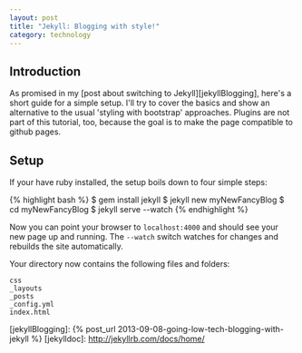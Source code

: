 ```yaml
---
layout: post
title: "Jekyll: Blogging with style!"
category: technology
---
```

## Introduction
As promised in my [post about switching to Jekyll][jekyllBlogging], here's a short guide for a simple setup. I'll try to cover the basics and show an alternative to the usual 'styling with bootstrap' approaches. Plugins are not part of this tutorial, too, because the goal is to make the page compatible to github pages.

<!-- more -->

## Setup
If your have ruby installed, the setup boils down to four simple steps:

{% highlight bash %}
$ gem install jekyll
$ jekyll new myNewFancyBlog
$ cd myNewFancyBlog
$ jekyll serve --watch
{% endhighlight %}

Now you can point your browser to `localhost:4000` and should see your new page up and running. The `--watch` switch watches for changes and rebuilds the site automatically.

Your directory now contains the following files and folders:

```
css
_layouts
_posts
_config.yml
index.html
```

[jekyllBlogging]: {% post_url 2013-09-08-going-low-tech-blogging-with-jekyll %}
[jekylldoc]: http://jekyllrb.com/docs/home/
